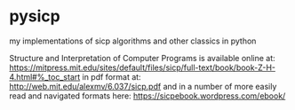 # pysicp

my implementations of sicp algorithms and other classics in python

Structure and Interpretation of Computer Programs is available online at: https://mitpress.mit.edu/sites/default/files/sicp/full-text/book/book-Z-H-4.html#%_toc_start in pdf format at: http://web.mit.edu/alexmv/6.037/sicp.pdf and in a number of more easily read and navigated formats here: https://sicpebook.wordpress.com/ebook/



